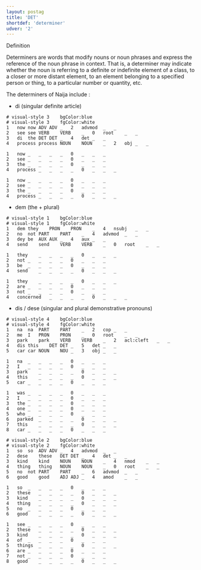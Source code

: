 ```yaml
---
layout: postag
title: 'DET'
shortdef: 'determiner'
udver: '2'
---
```


Definition

Determiners are words that modify nouns or noun phrases and express the reference of the noun phrase in context. That is, a determiner may indicate whether the noun is referring to a definite or indefinite element of a class, to a closer or more distant element, to an element belonging to a specified person or thing, to a particular number or quantity, etc.

The determiners of Naija include :

- di (singular definite article)

~~~ conllu
# visual-style 3	bgColor:blue
# visual-style 3	fgColor:white
1	now	now	ADV	ADV	_	2	advmod	_	_
2	see	see	VERB	VERB	_	0	root	_	_
3	di	the	DET	DET	_	4	det	_	_
4	process	process	NOUN	NOUN	_	2	obj	_	_

1	now	_	_	_	_	0	_	_	_
2	see	_	_	_	_	0	_	_	_
3	the	_	_	_	_	0	_	_	_
4	process	_	_	_	_	0	_	_	_	

1	now	_	_	_	_	0	_	_	_
2	see	_	_	_	_	0	_	_	_
3	the	_	_	_	_	0	_	_	_
4	process	_	_	_	_	0	_	_	_	

~~~


- dem (the + plural)

~~~ conllu
# visual-style 1	bgColor:blue
# visual-style 1	fgColor:white
1	dem	they	PRON	PRON	_	4	nsubj	_	_
2	no	not	PART	PART	_	4	advmod	_	_
3	dey	be	AUX	AUX	_	4	aux	_	_
4	send	send	VERB	VERB	_	0	root	_	_	

1	they	_	_	_	_	0	_	_	_
2	not	_	_	_	_	0	_	_	_
3	be	_	_	_	_	0	_	_	_
4	send	_	_	_	_	0	_	_	_	

1	they	_	_	_	_	0	_	_	_
2	are	_	_	_	_	0	_	_	_
3	not	_	_	_	_	0	_	_	_
4	concerned	_	_	_	_	0	_	_	_	

~~~

- dis / dese (singular and plural demonstrative pronouns)

~~~ conllu
# visual-style 4	bgColor:blue
# visual-style 4	fgColor:white
1	na	na	PART	PART	_	2	cop	_	_
2	me	I	PRON	PRON	_	0	root	_	_
3	park	park	VERB	VERB	_	2	acl:cleft	_	_
4	dis	this	DET	DET	_	5	det	_	_	
5	car	car	NOUN	NOU	_	3	obj	_	_	

1	na	_	_	_	_	0	_	_	_
2	I	_	_	_	_	0	_	_	_
3	park	_	_	_	_	0	_	_	_
4	this	_	_	_	_	0	_	_	_	
5	car	_	_	_	_	0	_	_	_	

1	was	_	_	_	_	0	_	_	_
2	I	_	_	_	_	0	_	_	_
3	the	_	_	_	_	0	_	_	_
4	one	_	_	_	_	0	_	_	_	
5	who	_	_	_	_	0	_	_	_	
6	parked	_	_	_	_	0	_	_	_	
7	this	_	_	_	_	0	_	_	_	
8	car	_	_	_	_	0	_	_	_	

~~~

~~~ conllu
# visual-style 2	bgColor:blue
# visual-style 2	fgColor:white
1	so	so	ADV	ADV	_	4	advmod	_	_
2	dese	these	DET	DET	_	4	det	_	_
3	kind	kind	NOUN	NOUN	_	4	nmod	_	_
4	thing	thing	NOUN	NOUN	_	0	root	_	_	
5	no	not	PART	PART	_	6	advmod	_	_	
6	good	good	ADJ	ADJ	_	4	amod	_	_	

1	so	_	_	_	_	0	_	_	_
2	these	_	_	_	_	0	_	_	_
3	kind	_	_	_	_	0	_	_	_
4	thing	_	_	_	_	0	_	_	_	
5	no	_	_	_	_	0	_	_	_	
6	good	_	_	_	_	0	_	_	_	

1	see	_	_	_	_	0	_	_	_
2	these	_	_	_	_	0	_	_	_
3	kind	_	_	_	_	0	_	_	_
4	of	_	_	_	_	0	_	_	_	
5	things	_	_	_	_	0	_	_	_	
6	are	_	_	_	_	0	_	_	_	
7	not	_	_	_	_	0	_	_	_	
8	good	_	_	_	_	0	_	_	_	

~~~
